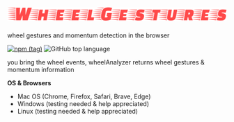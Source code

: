 # ![wheel gestures](./WheelGestures.svg)

wheel gestures and momentum detection in the browser

[![npm (tag)](https://img.shields.io/npm/v/wheel-gestures/latest.svg)](https://www.npmjs.com/package/wheel-gestures)
![GitHub top language](https://img.shields.io/github/languages/top/xiel/wheel-gestures.svg)

you bring the wheel events, wheelAnalyzer returns wheel gestures & momentum information

**OS & Browsers**

- Mac OS (Chrome, Firefox, Safari, Brave, Edge)
- Windows (testing needed & help appreciated)
- Linux  (testing needed & help appreciated)

